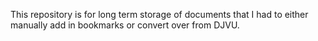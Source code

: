 This repository is for long term storage of documents that I had to either manually add in bookmarks or convert over from DJVU.
